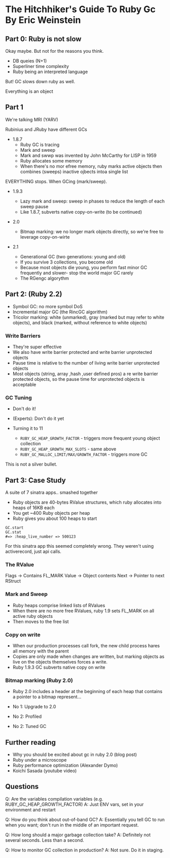 # The Hitchhiker's Guide To Ruby Gc By Eric Weinstein

## Part 0: Ruby is not slow

Okay maybe. But not for the reasons you think.

- DB queies (N+1)
- Superliner time complexity
- Ruby being an interpreted language

But! GC slows down ruby as well.

Everything is an object

## Part 1

We're talking MRI (YARV)

Rubinius and JRuby have different GCs

- 1.8.7
  - Ruby GC is tracing
  - Mark and sweep
  - Mark and swwp was invented by John McCarthy for LISP in 1959
  - Ruby allocates some memory
  - When there's no mor efree memory, ruby marks active objects then combines (sweeps) inactive ojbects intoa  single list

EVERYTHING stops. When GCing (mark/sweep).

- 1.9.3
  - Lazy mark and sweep: sweep in phases to reduce the length of each sweep pause
  - Like 1.8.7, subverts native copy-on-write (to be continued)

- 2.0
  - Bitmap marking: we no longer mark objects directly, so we're free to leverage copy-on-wirte

- 2.1
  - Generational GC (two generations: young and old)
  - If you survive 3 collections, you become old
  - Because most objects die young, you perform fast minor GC frequently and slower- stop the world major GC rarely
  - The RGengc algorythm

## Part 2: (Ruby 2.2)

- Symbol GC: no more symbol DoS
- Incremental major GC (the RincGC algorithm)
- Tricolor marking: white (unmarked), gray (marked but may refer to white objects), and black (marked, without reference to white objects)

### Write Barriers

- They're super effective
- We also have write barrier protected and write barrier unprotected objects
- Pause time is relative to the number of living write barrier unprotected objects
- Most objects (string, array ,hash ,user defined pros) a re write barrier protected objects, so the pause time for unprotected objects is acceptable

### GC Tuning
- Don't do it!
- (Experts): Don't do it yet

- Turning it to 11
  - `RUBY_GC_HEAP_GROWTH_FACTOR` - triggers more frequent young object collection
  - `RUBY_GC_HEAP_GROWTH_MAX_SLOTS` - same above
  - `RUBY_GC_MALLOC_LIMIT/MAX/GROWTH_FACTOR` - triggers more GC

This is not a silver bullet.

## Part 3: Case Study

A suite of 7 sinatra apps.. smashed together

- Ruby objects are 40-bytes RValue structures, which ruby allocates into heaps of 16KB each
- You get ~400 Ruby objects per heap
- Ruby gives you about 100 heaps to start

```
GC.start
GC.stat
#=> :heap_live_number => 500123
```

For this sinatra app this seemed completely wrong. They weren't using activerecord, just api calls.

### The RValue
Flags -> Contains FL_MARK
Value -> Object contents
Next -> Pointer to next RStruct

### Mark and Sweep
- Ruby heaps comprise linked lists of RValues
- When there are no more free RValues, ruby 1.9 sets FL_MARK on all active ruby objects
- Then moves to the free list

### Copy on write
- When our production processes call fork, the new child process hares all memory with the parent
- Copies are only made when changes are written, but marking objects as live on the objects themselves forces a write.
- Ruby 1.9.3 GC subverts native copy on write

### Bitmap marking (Ruby 2.0)
- Ruby 2.0 includes a header at the beginning of each heap that contains a pointer to a bitmap represent...


- No 1: Upgrade to 2.0
- No 2: Profiled
- No 2: Tuned GC

## Further reading
- Why you should be excited about gc in ruby 2.0 (blog post)
- Ruby under a microscope
- Ruby performance optimization (Alexander Dymo)
- Koichi Sasada (youtube video)

## Questions
Q: Are the variables compilation variables (e.g. RUBY_GC_HEAP_GROWTH_FACTOR)
A: Just ENV vars, set in your environment and restart

Q: How do you think about out-of-band GC?
A: Essentially you tell GC to run when you want; don't run in the middle of an important request.

Q: How long should a major garbage collection take?
A: Definitely not several seconds. Less than a second.

Q: How to monitor GC collection in production?
A: Not sure. Do it in staging.
